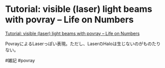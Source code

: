 # Tutorial: visible (laser) light beams with povray – Life on Numbers



[Tutorial: visible (laser) light beams with povray – Life on Numbers](https://guido.vonrudorff.de/2013/tutorial-visible-laser-light-beams-with-povray/)

PovrayによるLaserっぽい表現。ただし、LaserのHaloは生じないのがものたりない。



#雑記 #povray



